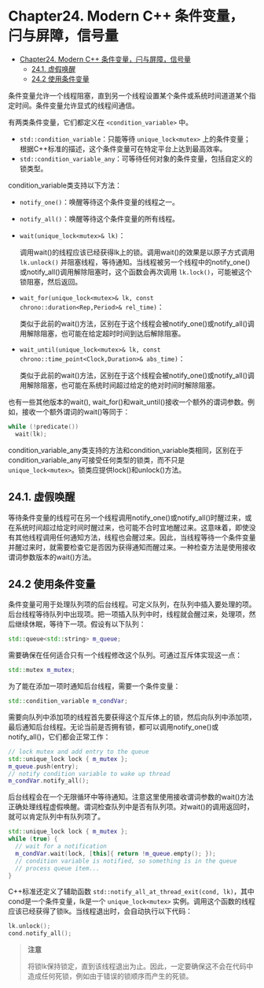 # Chapter24. Modern C++ 条件变量，闩与屏障，信号量

- [Chapter24. Modern C++ 条件变量，闩与屏障，信号量](#chapter24-modern-c-条件变量闩与屏障信号量)
  - [24.1. 虚假唤醒](#241-虚假唤醒)
  - [24.2 使用条件变量](#242-使用条件变量)


条件变量允许一个线程阻塞，直到另一个线程设置某个条件或系统时间道道某个指定时间。条件变量允许显式的线程间通信。

有两类条件变量，它们都定义在 `<condition_variable>` 中。

- `std::condition_variable`：只能等待 `unique_lock<mutex>` 上的条件变量；根据C++标准的描述，这个条件变量可在特定平台上达到最高效率。
- `std::condition_variable_any`：可等待任何对象的条件变量，包括自定义的锁类型。


condition_variable类支持以下方法：

- `notify_one()`：唤醒等待这个条件变量的线程之一。
- `notify_all()`：唤醒等待这个条件变量的所有线程。
- `wait(unique_lock<mutex>& lk)`：
  
  调用wait()的线程应该已经获得lk上的锁。调用wait()的效果是以原子方式调用 `lk.unlock()` 并阻塞线程，等待通知。当线程被另一个线程中的notify_one()或notify_all()调用解除阻塞时，这个函数会再次调用 `lk.lock()`，可能被这个锁阻塞，然后返回。

- `wait_for(unique_lock<mutex>& lk, const chrono::duration<Rep,Period>& rel_time)`：
  
  类似于此前的wait()方法，区别在于这个线程会被notify_one()或notify_all()调用解除阻塞，也可能在给定超时时间到达后解除阻塞。

- `wait_until(unique_lock<mutex>& lk, const chrono::time_point<Clock,Duration>& abs_time)`：

  类似于此前的wait()方法，区别在于这个线程会被notify_one()或notify_all()调用解除阻塞，也可能在系统时间超过给定的绝对时间时解除阻塞。

也有一些其他版本的wait(), wait_for()和wait_until()接收一个额外的谓词参数。例如，接收一个额外谓词的wait()等同于：

```cpp
while (!predicate())
  wait(lk);
```

condition_variable_any类支持的方法和condition_variable类相同，区别在于condition_variable_any可接受任何类型的锁类，而不只是 `unique_lock<mutex>`。锁类应提供lock()和unlock()方法。

## 24.1. 虚假唤醒

等待条件变量的线程可在另一个线程调用notify_one()或notify_all()时醒过来，或在系统时间超过给定时间时醒过来，也可能不合时宜地醒过来。这意味着，即使没有其他线程调用任何通知方法，线程也会醒过来。因此，当线程等待一个条件变量并醒过来时，就需要检查它是否因为获得通知而醒过来。一种检查方法是使用接收谓词参数版本的wait()方法。

## 24.2 使用条件变量

条件变量可用于处理队列项的后台线程。可定义队列，在队列中插入要处理的项。后台线程等待队列中出现项。把一项插入队列中时，线程就会醒过来，处理项，然后继续休眠，等待下一项。假设有以下队列：

```cpp
std::queue<std::string> m_queue;
```

需要确保在任何适合只有一个线程修改这个队列。可通过互斥体实现这一点：

```cpp
std::mutex m_mutex;
```

为了能在添加一项时通知后台线程，需要一个条件变量：

```cpp
std::condition_variable m_condVar;
```

需要向队列中添加项的线程首先要获得这个互斥体上的锁，然后向队列中添加项，最后通知后台线程。无论当前是否拥有锁，都可以调用notify_one()或notify_all()，它们都会正常工作：

```cpp
// lock mutex and add entry to the queue
std::unique_lock lock { m_mutex };
m_queue.push(entry);
// notify condition variable to wake up thread
m_condVar.notify_all();
```

后台线程会在一个无限循环中等待通知。注意这里使用接收谓词参数的wait()方法正确处理线程虚假唤醒。谓词检查队列中是否有队列项。对wait()的调用返回时，就可以肯定队列中有队列项了。

```cpp
std::unique_lock lock { m_mutex };
while (true) {
  // wait for a notification
  m_condVar.wait(lock, [this]{ return !m_queue.empty(); });
  // condition variable is notified, so something is in the queue
  // process queue item...
}
```

C++标准还定义了辅助函数 `std::notify_all_at_thread_exit(cond, lk)`，其中cond是一个条件变量，lk是一个 `unique_lock<mutex>` 实例。调用这个函数的线程应该已经获得了锁lk。当线程退出时，会自动执行以下代码：

```cpp
lk.unlock();
cond.notify_all();
```

> **注意**
>
> 将锁lk保持锁定，直到该线程退出为止。因此，一定要确保这不会在代码中造成任何死锁，例如由于错误的锁顺序而产生的死锁。
